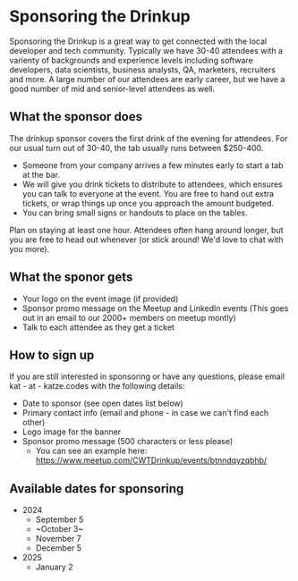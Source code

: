 # Sponsoring the Drinkup

Sponsoring the Drinkup is a great way to get connected with the local developer and tech community. Typically we have 30-40 attendees with a varienty of backgrounds and experience levels including software developers, data scientists, business analysts, QA, marketers, recruiters and more. A large number of our attendees are early career, but we have a good number of mid and senior-level attendees as well.

## What the sponsor does

The drinkup sponsor covers the first drink of the evening for attendees. For our usual turn out of 30-40, the tab usually runs between $250-400.

- Someone from your company arrives a few minutes early to start a tab at the bar.
- We will give you drink tickets to distribute to attendees, which ensures you can talk to everyone at the event. You are free to hand out extra tickets, or wrap things up once you approach the amount budgeted.
- You can bring small signs or handouts to place on the tables.

Plan on staying at least one hour. Attendees often hang around longer, but you are free to head out whenever (or stick around! We'd love to chat with you more).

## What the sponor gets

- Your logo on the event image (if provided)
- Sponsor promo message on the Meetup and LinkedIn events (This goes out in an email to our 2000+ members on meetup montly)
- Talk to each attendee as they get a ticket

## How to sign up

If you are still interested in sponsoring or have any questions, please email kat - at - katze.codes with the following details:

- Date to sponsor (see open dates list below)
- Primary contact info (email and phone - in case we can't find each other)
- Logo image for the banner
- Sponsor promo message (500 characters or less please)
  - You can see an example here: https://www.meetup.com/CWTDrinkup/events/btnndqyzqbhb/

## Available dates for sponsoring

- 2024
  - September 5
  - ~October 3~
  - November 7
  - December 5
- 2025
  - January 2
